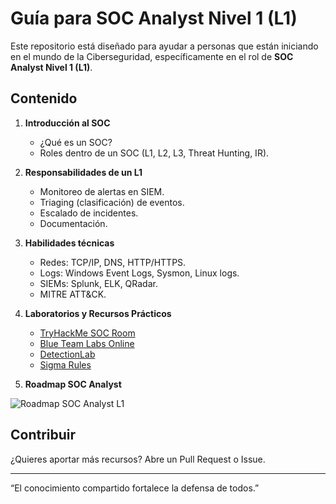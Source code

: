 #  Guía para SOC Analyst Nivel 1 (L1)

Este repositorio está diseñado para ayudar a personas que están iniciando en el mundo de la Ciberseguridad, específicamente en el rol de **SOC Analyst Nivel 1 (L1)**.

##  Contenido
1. **Introducción al SOC**  
   - ¿Qué es un SOC?
   - Roles dentro de un SOC (L1, L2, L3, Threat Hunting, IR).

2. **Responsabilidades de un L1**  
   - Monitoreo de alertas en SIEM.  
   - Triaging (clasificación) de eventos.  
   - Escalado de incidentes.  
   - Documentación.  

3. **Habilidades técnicas**  
   - Redes: TCP/IP, DNS, HTTP/HTTPS.  
   - Logs: Windows Event Logs, Sysmon, Linux logs.  
   - SIEMs: Splunk, ELK, QRadar.  
   - MITRE ATT&CK.  

4. **Laboratorios y Recursos Prácticos**  
   - [TryHackMe SOC Room](https://tryhackme.com)  
   - [Blue Team Labs Online](https://blueteamlabs.online)  
   - [DetectionLab](https://github.com/clong/DetectionLab)  
   - [Sigma Rules](https://github.com/SigmaHQ/sigma)  

5. **Roadmap SOC Analyst**  

![Roadmap SOC Analyst L1](./assets/roadmap_soc.png)




##  Contribuir
¿Quieres aportar más recursos? Abre un Pull Request o Issue.

---
 “El conocimiento compartido fortalece la defensa de todos.”
